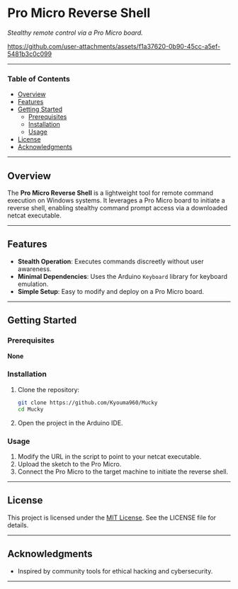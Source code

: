 # Pro Micro Reverse Shell

*Stealthy remote control via a Pro Micro board.*



https://github.com/user-attachments/assets/f1a37620-0b90-45cc-a5ef-5481b3c0c099



---

### Table of Contents

- [Overview](#overview)
- [Features](#features)
- [Getting Started](#getting-started)
    - [Prerequisites](#prerequisites)
    - [Installation](#installation)
    - [Usage](#usage)
- [License](#license)
- [Acknowledgments](#acknowledgments)

---

## Overview

The **Pro Micro Reverse Shell** is a lightweight tool for remote command execution on Windows systems. It leverages a Pro Micro board to initiate a reverse shell, enabling stealthy command prompt access via a downloaded netcat executable.

---

## Features

- **Stealth Operation**: Executes commands discreetly without user awareness.
- **Minimal Dependencies**: Uses the Arduino `Keyboard` library for keyboard emulation.
- **Simple Setup**: Easy to modify and deploy on a Pro Micro board.

---

## Getting Started

### Prerequisites

**None**

### Installation

1. Clone the repository:
   ```sh
   git clone https://github.com/Kyouma960/Mucky
   cd Mucky
   ```

2. Open the project in the Arduino IDE.

### Usage

1. Modify the URL in the script to point to your netcat executable.
2. Upload the sketch to the Pro Micro.
3. Connect the Pro Micro to the target machine to initiate the reverse shell.

---

## License

This project is licensed under the [MIT License](https://choosealicense.com/licenses/mit/). See the LICENSE file for details.

---

## Acknowledgments

- Inspired by community tools for ethical hacking and cybersecurity.

--- 
